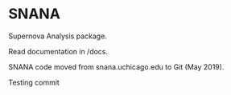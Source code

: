 # SNANA
Supernova Analysis package.

Read documentation in /docs.

SNANA code moved from snana.uchicago.edu to Git (May 2019).

Testing commit
